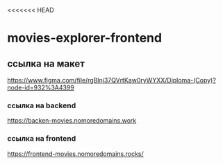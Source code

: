 <<<<<<< HEAD
# movies-explorer-frontend 

## ссылка на макет

https://www.figma.com/file/rgBlnj37QVrtKaw0ryWYXX/Diploma-(Copy)?node-id=932%3A4399

### ссылка на backend 

https://backen-movies.nomoredomains.work

### ссылка на frontend

https://frontend-movies.nomoredomains.rocks/


